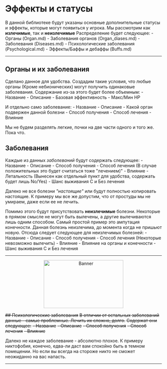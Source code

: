 # Эффекты и статусы
В данной библиотеке будут указаны основные дополнительные статусы и эффекты, которые могут появиться у игрока.
Мы рассмотрим как **излечимые**, так и **неизлечимые**
Распределение будет следующее:
	- Органы (Organ.md)
		- Заболевания органов (Organ_diases.md)
	- Заболевания (Diseases.md)
	- Психологические заболевания (Psychological.md)
	- Эффекты/Баффы и дебаффы (Buffs.md)
	
---

## Органы и их заболевания
Сделано данное для удобства. Создадим такие условия, что любые органы (Кроме небионических) могут получить одинаковые заболевания. 
Содержание из-за этого будет более объемным:
	- Название
	- Описание
	- Базовая эффективность
	- Макс/Мин HP

И отдельно само заболевание:
	- Название
	- Описание
	- Какой орган подвержен данной болезни
	- Способ получения
	- Способ лечения
	- Влияние

Мы не будем разделять легкие, почки на две части одного и того же. Пока что.

## Заболевания 
Каждые из данных *заболеваний* будут содержать следующее:
	- Название
	- Описание
	- Способ получения
	- Способ лечения (В случае положительных это будет считаться тоже "лечением)"
	- Влияние
	- Летальность (Вынесен как отдельный пункт для удобства, содержать будет лишь No/Yes)
		- Шанс выживания С и Без лечения

Далеко не все болезни *"настоящие"* или будут полностью копировать настоящие. К примеру мы все же допустим, что от простуды мы не умираем, даже если ее не лечить.

Помимо этого будут присутствовать **неизлечимые** болезни. Некоторые в прямом смысле не могут быть вылечены, а другие вылечиваются лишь одним способом.
Самый простой пример это ампутация конечности. Данная болезнь неизлечима, до момента когда не пришьют новую. 
Отсюда следует следующее для неизлечимых болезней:
	- Название
	- Описание
	- Способ получения
	- Способ лечения (Некоторые невозможно вылечить)
	- Влияние 
		- Влияние на органы и конечности
		- Шанс выживания С и Без лечения
		

---
<p align="center"> <img alt="Banner" width="256" height="154" src="https://codeberg.org/themanyfaceddemon/DM-Bot/raw/branch/master/Sprites.DM-Bot/in_process_banner.png" /></p>

~~## Психологические заболевания~~
~~В отличии от остальных заболеваний данные - самые проблемные. Лечить их сложно, долго.~~
~~Содержат они следующее:~~
	~~- Название~~
	~~- Описание~~
	~~- Способ получения~~
	~~- Способ лечения~~
	~~- Влияние~~
	
Далеко не каждое заболевание - абсолютно плохое. К примеру никтофобия, конечно, едва-ли даст вам спокойно быть в темном помещении. Но если вы всегда на стороже никто не сможет неожиданно на вас напасть. 

---
